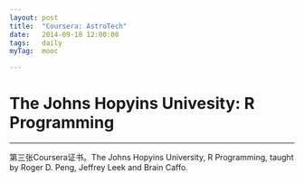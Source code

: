 ```yaml
---
layout: post
title:  "Coursera: AstroTech"
date:   2014-09-18 12:00:00
tags:	daily
myTag:	mooc	

---
```


# The Johns Hopyins Univesity: R Programming

--------------------------------------

第三张Coursera证书。The Johns Hopyins University, R Programming, taught by Roger D. Peng, Jeffrey Leek and Brain Caffo.


<object width="670" height="1090" data="Coursera_R_Programming.pdf" type="application/pdf" >  
      <param name="src" value="../picture/Coursera_R_Programming.pdf">  
</object>  

